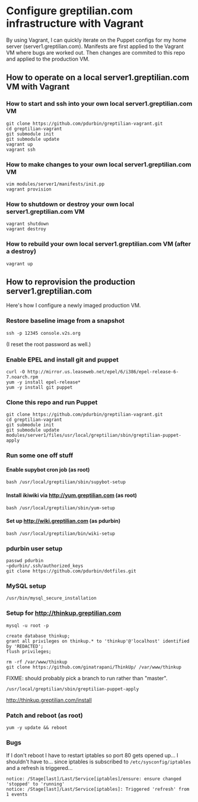 # Configure greptilian.com infrastructure with Vagrant

By using Vagrant, I can quickly iterate on the Puppet configs for my home server (server1.greptilian.com). Manifests are first applied to the Vagrant VM where bugs are worked out. Then changes are commited to this repo and applied to the production VM.

## How to operate on a local server1.greptilian.com VM with Vagrant

### How to start and ssh into your own local server1.greptilian.com VM

    git clone https://github.com/pdurbin/greptilian-vagrant.git
    cd greptilian-vagrant
    git submodule init
    git submodule update
    vagrant up
    vagrant ssh

### How to make changes to your own local server1.greptilian.com VM

    vim modules/server1/manifests/init.pp
    vagrant provision

### How to shutdown or destroy your own local server1.greptilian.com VM

    vagrant shutdown
    vagrant destroy

### How to rebuild your own local server1.greptilian.com VM (after a destroy)

    vagrant up

## How to reprovision the production server1.greptilian.com

Here's how I configure a newly imaged production VM.

### Restore baseline image from a snapshot

    ssh -p 12345 console.v2s.org

(I reset the root password as well.)

### Enable EPEL and install git and puppet

    curl -O http://mirror.us.leaseweb.net/epel/6/i386/epel-release-6-7.noarch.rpm
    yum -y install epel-release*
    yum -y install git puppet

### Clone this repo and run Puppet

    git clone https://github.com/pdurbin/greptilian-vagrant.git
    cd greptilian-vagrant
    git submodule init
    git submodule update
    modules/server1/files/usr/local/greptilian/sbin/greptilian-puppet-apply

### Run some one off stuff

#### Enable supybot cron job (as root)

    bash /usr/local/greptilian/sbin/supybot-setup

#### Install ikiwiki via http://yum.greptilian.com (as root)

    bash /usr/local/greptilian/sbin/yum-setup 

#### Set up http://wiki.greptilian.com (as pdurbin)

    bash /usr/local/greptilian/bin/wiki-setup 

### pdurbin user setup

    passwd pdurbin
    ~pdurbin/.ssh/authorized_keys
    git clone https://github.com/pdurbin/dotfiles.git

### MySQL setup

    /usr/bin/mysql_secure_installation

### Setup for http://thinkup.greptilian.com

    mysql -u root -p

    create database thinkup;
    grant all privileges on thinkup.* to 'thinkup'@'localhost' identified by 'REDACTED';
    flush privileges;

    rm -rf /var/www/thinkup
    git clone https://github.com/ginatrapani/ThinkUp/ /var/www/thinkup

FIXME: should probably pick a branch to run rather than "master".

    /usr/local/greptilian/sbin/greptilian-puppet-apply

http://thinkup.greptilian.com/install

### Patch and reboot (as root)

    yum -y update && reboot

### Bugs

If I don't reboot I have to restart iptables so port 80 gets opened up... I shouldn't have to... since iptables is subscribed to `/etc/sysconfig/iptables` and a refresh is triggered...

    notice: /Stage[last]/Last/Service[iptables]/ensure: ensure changed 'stopped' to 'running'
    notice: /Stage[last]/Last/Service[iptables]: Triggered 'refresh' from 1 events
